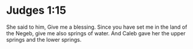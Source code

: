 # Judges 1:15

She said to him, Give me a blessing. Since you have set me in the land of the Negeb, give me also springs of water. And Caleb gave her the upper springs and the lower springs.
